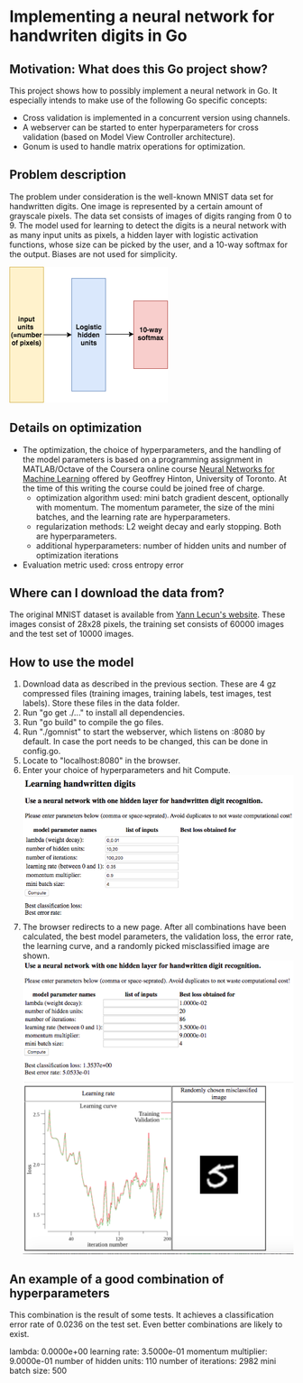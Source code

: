 # Implementing a neural network for handwriten digits in Go

## Motivation: What does this Go project show?

This project shows how to possibly implement a neural network in Go. It especially intends to make use of the following Go specific concepts:
* Cross validation is implemented in a concurrent version using channels.
* A webserver can be started to enter hyperparameters for cross validation (based on Model View Controller architecture).
* Gonum is used to handle matrix operations for optimization.

## Problem description

The problem under consideration is the well-known MNIST data set for handwritten digits. One image is represented by a certain amount of grayscale pixels. The data set consists of images of digits ranging from 0 to 9. The model used for learning to detect the digits is a neural network with as many input units as pixels, a hidden layer with logistic activation functions, whose size can be picked by the user, and a 10-way softmax for the output. Biases are not used for simplicity. 

![Image of architecture](pics/architecture.png)

## Details on optimization
* The optimization, the choice of hyperparameters, and the handling of the model parameters is based on a programming assignment in MATLAB/Octave of the Coursera online course [Neural Networks for Machine Learning](https://www.coursera.org/learn/neural-networks/home/welcome) offered by Geoffrey Hinton, University of Toronto. At the time of this writing the course could be joined free of charge.
	+ optimization algorithm used: mini batch gradient descent, optionally with momentum. The momentum parameter, the size of the mini batches, and the learning rate are hyperparameters.
	+ regularization methods: L2 weight decay and early stopping. Both are hyperparameters.
	+ additional hyperparameters: number of hidden units and number of optimization iterations  
* Evaluation metric used: cross entropy error

## Where can I download the data from?

The original MNIST dataset is available from [Yann Lecun's website](http://yann.lecun.com/exdb/mnist/). These images consist of 28x28 pixels, the training set consists of 60000 images and the test set of 10000 images.

## How to use the model

1. Download data as described in the previous section. These are 4 gz compressed files (training images, training labels, test images, test labels). Store these files in the data folder.
2. Run "go get ./..." to install all dependencies.
3. Run "go build" to compile the go files.
4. Run "./gomnist" to start the webserver, which listens on :8080 by default. In case the port needs to be changed, this can be done in config.go. 
5. Locate to "localhost:8080" in the browser.
6. Enter your choice of hyperparameters and hit Compute.
![Image of input mask](pics/inputpic.png)
7. The browser redirects to a new page. After all combinations have been calculated, the best model parameters, the validation loss, the error rate, the learning curve, and a randomly picked misclassified image are shown.
![Image of results](pics/results.png)

## An example of a good combination of hyperparameters

This combination is the result of some tests. It achieves a classification error rate of 0.0236 on the test set. Even better combinations are likely to exist.

lambda:              0.0000e+00
learning rate:       3.5000e-01
momentum multiplier: 9.0000e-01
number of hidden units:     110
number of iterations:      2982
mini batch size:            500
